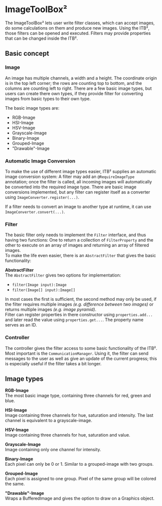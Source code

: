 # ImageToolBox²

The ImageToolBox² lets user write filter classes, which can accept images, do some
calculations on them and produce new images. Using the ITB², those filters can be
opened and executed. Filters may provide properties that can be changed inside the ITB².

## Basic concept
### Image
An image has multiple channels, a width and a height. The coordinate origin is in the
top left corner; the rows are counting top to bottom, and the columns are counting left
to right. There are a few basic image types, but users can create there own types, if
they provide filter for converting images from basic types to their own type.

The basic image types are:
* RGB-Image
* HSI-Image
* HSV-Image
* Grayscale-Image
* Binary-Image
* Grouped-Image
* "Drawable"-Image

### Automatic Image Conversion
To make the use of different image types easier, ITB² supplies an automatic image
conversion system: A filter may add an `@RequireImageType` annotation; once the
filter is called, all incoming images will automatically be converted into the required
image type. There are basic image conversions implemented, but any filter can
register itself as a converter using `ImageConverter.register(...)`.

If a filter needs to convert an image to another type at runtime, it can use
`ImageConverter.convert(...)`.

### Filter
The basic filter only needs to implement the `Filter` interface, and thus having two
functions: One to return a collection of `FilterProperty` and the other to execute on an array
of images and returning an array of filtered images.  
To make the life even easier, there is an `AbstractFilter` that gives the basic
functionality:

**AbstractFilter**  
The `AbstractFilter` gives two options for implementation:
* `filter(Image input):Image`
* `filter(Image[] input):Image[]`

In most cases the first is sufficient, the second method may only be used, if the filter
requires multiple images *(e.g. difference between two images)* or returns multiple images
*(e.g. image pyramid)*.  
Filter can register properties in there constructor using `properties.add...`
and later read the value using `properties.get...`. The property name serves as an ID.  

### Controller
The controller gives the filter access to some basic functionality of the ITB². Most
important is the `CommunicationManager`. Using it, the filter can send messages to
the user as well as give an update of the current progress; this is especially useful if
the filter takes a bit longer.

## Image types
**RGB-Image**  
The most basic image type, containing three channels for red, green and blue.

**HSI-Image**  
Image containing three channels for hue, saturation and intensity. The last channel is
equivalent to a grayscale-image.

**HSV-Image**  
Image containing three channels for hue, saturation and value.

**Grayscale-Image**  
Image containing only one channel for intensity.

**Binary-Image**  
Each pixel can only be 0 or 1. Similar to a grouped-image with two groups.

**Grouped-Image**  
Each pixel is assigned to one group. Pixel of the same group will be colored the same.

**"Drawable"-Image**  
Wraps a BufferedImage and gives the option to draw on a Graphics object.
